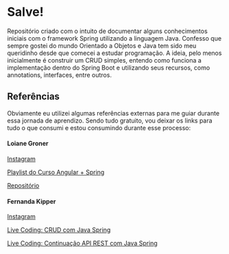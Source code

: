 # Salve!
Repositório criado com o intuito de documentar alguns conhecimentos iniciais com o framework Spring utilizando a linguagem Java. Confesso que sempre gostei do mundo Orientado a Objetos e Java tem sido meu queridinho desde que comecei a estudar programação. A ideia, pelo menos inicialmente é construir um CRUD simples, entendo como funciona a implementação dentro do Spring Boot e utilizando seus recursos, como annotations, interfaces, entre outros.

## Referências
Obviamente eu utilizei algumas referências externas para me guiar durante essa jornada de aprendizo. Sendo tudo gratuito, vou deixar os links para tudo o que consumi e estou consumindo durante esse processo:

#### Loiane Groner
[Instagram](https://www.instagram.com/loiane/)

[Playlist do Curso Angular + Spring](https://www.youtube.com/playlist?list=PLGxZ4Rq3BOBpwaVgAPxTxhdX_TfSVlTcY)

[Repositório](https://github.com/loiane/curso-angular)


#### Fernanda Kipper
[Instagram](https://www.instagram.com/kipper.dev/)

[Live Coding: CRUD com Java Spring](https://www.youtube.com/watch?v=tP6wtEaCnSI&t=5957s)

[Live Coding: Continuação API REST com Java Spring](https://www.youtube.com/watch?v=HanaSiIlMVY&list=RDCMUCpKvMmsF6QrkVr_zWaLGK-A&index=5)
